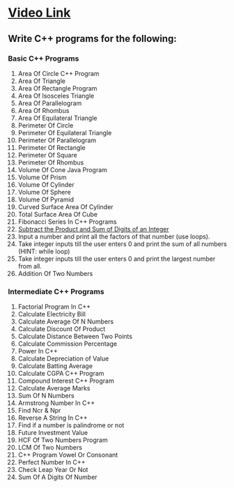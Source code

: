 # [Video Link](https://codewithmosh.com/courses/enrolled/1857029)
## Write C++ programs for the following: 

### Basic C++ Programs
1. Area Of Circle C++ Program
2. Area Of Triangle
3. Area Of Rectangle Program 
4. Area Of Isosceles Triangle 
5. Area Of Parallelogram
6. Area Of Rhombus
7. Area Of Equilateral Triangle
8. Perimeter Of Circle
9. Perimeter Of Equilateral Triangle
10. Perimeter Of Parallelogram
11. Perimeter Of Rectangle
12. Perimeter Of Square
13. Perimeter Of Rhombus
14. Volume Of Cone Java Program
15. Volume Of Prism
16. Volume Of Cylinder
17. Volume Of Sphere
18. Volume Of Pyramid
19. Curved Surface Area Of Cylinder
20. Total Surface Area Of Cube
21. Fibonacci Series In C++ Programs
22. [Subtract the Product and Sum of Digits of an Integer](https://leetcode.com/problems/subtract-the-product-and-sum-of-digits-of-an-integer/)
23. Input a number and print all the factors of that number (use loops).
24. Take integer inputs till the user enters 0 and print the sum of all numbers
(HINT: while loop)
25. Take integer inputs till the user enters 0 and print the largest number from
all.
26. Addition Of Two Numbers

### Intermediate C++ Programs
1. Factorial Program In C++
2. Calculate Electricity Bill
3. Calculate Average Of N Numbers
4. Calculate Discount Of Product
5. Calculate Distance Between Two Points 
6. Calculate Commission Percentage
7. Power In C++
8. Calculate Depreciation of Value
9. Calculate Batting Average
10. Calculate CGPA C++ Program
11. Compound Interest C++ Program
12. Calculate Average Marks
13. Sum Of N Numbers
14. Armstrong Number In C++
15. Find Ncr & Npr
16. Reverse A String In C++
17. Find if a number is palindrome or not 
18. Future Investment Value
19. HCF Of Two Numbers Program
20. LCM Of Two Numbers
21. C++ Program Vowel Or Consonant 
22. Perfect Number In C++
23. Check Leap Year Or Not
24. Sum Of A Digits Of Number